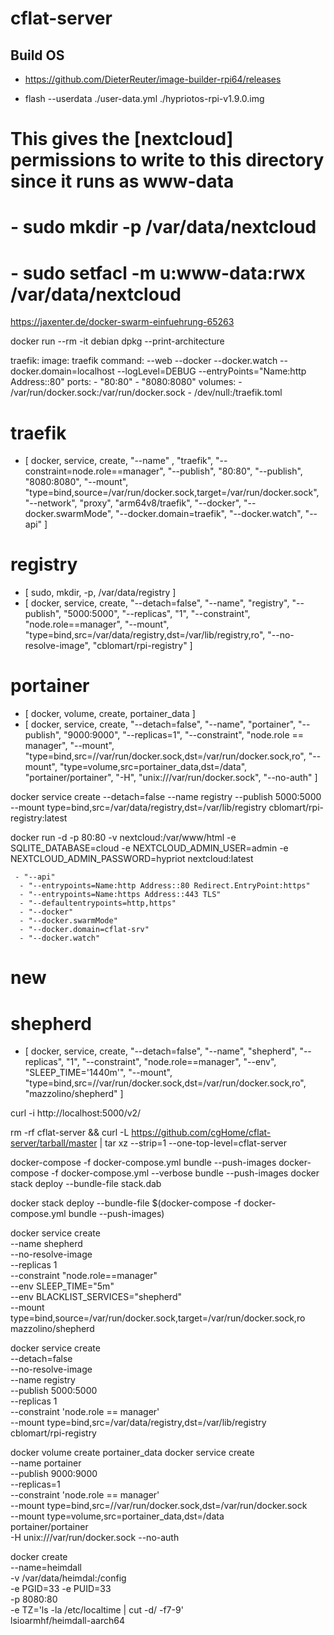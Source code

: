 # cflat-server

## Build OS

- https://github.com/DieterReuter/image-builder-rpi64/releases

- flash --userdata ./user-data.yml ./hypriotos-rpi-v1.9.0.img


# This gives the [nextcloud] permissions to write to this directory since it runs as www-data
# - sudo mkdir -p /var/data/nextcloud
# - sudo setfacl -m u:www-data:rwx /var/data/nextcloud

https://jaxenter.de/docker-swarm-einfuehrung-65263

docker run --rm -it debian dpkg --print-architecture

traefik:
  image: traefik
  command: --web --docker --docker.watch --docker.domain=localhost --logLevel=DEBUG --entryPoints="Name:http Address::80"
  ports:
    - "80:80"
    - "8080:8080"
  volumes:
    - /var/run/docker.sock:/var/run/docker.sock
    - /dev/null:/traefik.toml

  # traefik
  - [
      docker, service, create,
        "--name" , "traefik",
        "--constraint=node.role==manager",
        "--publish", "80:80", 
        "--publish", "8080:8080",
        "--mount", "type=bind,source=/var/run/docker.sock,target=/var/run/docker.sock",
        "--network", "proxy",
        "arm64v8/traefik",
        "--docker",
        "--docker.swarmMode",
        "--docker.domain=traefik",
        "--docker.watch",
        "--api"
    ]
    
  # registry
  - [ sudo, mkdir, -p, /var/data/registry ]
  - [
      docker, service, create, 
       "--detach=false",
       "--name", "registry",
       "--publish", "5000:5000",
       "--replicas", "1",
       "--constraint", "node.role==manager",
       "--mount", "type=bind,src=/var/data/registry,dst=/var/lib/registry,ro",
       "--no-resolve-image",
       "cblomart/rpi-registry"
    ]

  # portainer
  - [ docker, volume, create, portainer_data ]
  - [ 
      docker, service, create, 
        "--detach=false", 
        "--name", "portainer", 
        "--publish", "9000:9000",
        "--replicas=1",
        "--constraint", "node.role == manager",
        "--mount", "type=bind,src=//var/run/docker.sock,dst=/var/run/docker.sock,ro", 
        "--mount", "type=volume,src=portainer_data,dst=/data", 
        "portainer/portainer", 
          "-H", "unix:///var/run/docker.sock", "--no-auth"
    ]



docker service create --detach=false --name registry --publish 5000:5000 --mount type=bind,src=/var/data/registry,dst=/var/lib/registry cblomart/rpi-registry:latest



docker run -d -p 80:80 -v nextcloud:/var/www/html -e SQLITE_DATABASE=cloud -e NEXTCLOUD_ADMIN_USER=admin -e NEXTCLOUD_ADMIN_PASSWORD=hypriot nextcloud:latest

     - "--api"
      - "--entrypoints=Name:http Address::80 Redirect.EntryPoint:https"
      - "--entrypoints=Name:https Address::443 TLS"
      - "--defaultentrypoints=http,https"
      - "--docker"
      - "--docker.swarmMode"
      - "--docker.domain=cflat-srv"
      - "--docker.watch"

# new

  # shepherd
  - [
      docker, service, create, 
       "--detach=false", 
       "--name", "shepherd",
       "--replicas", "1",
       "--constraint", "node.role==manager",
       "--env", "SLEEP_TIME='1440m'",
       "--mount", "type=bind,src=//var/run/docker.sock,dst=/var/run/docker.sock,ro", 
       "mazzolino/shepherd"
    ]


curl -i http://localhost:5000/v2/

rm -rf cflat-server && curl -L https://github.com/cgHome/cflat-server/tarball/master | tar xz --strip=1 --one-top-level=cflat-server

docker-compose -f docker-compose.yml bundle --push-images
docker-compose -f docker-compose.yml --verbose bundle --push-images
docker stack deploy --bundle-file stack.dab 


docker stack deploy --bundle-file $(docker-compose -f docker-compose.yml bundle --push-images)


docker service create \
    --name shepherd \
    --no-resolve-image \
    --replicas 1 \
    --constraint "node.role==manager" \
    --env SLEEP_TIME="5m" \
    --env BLACKLIST_SERVICES="shepherd" \
    --mount type=bind,source=/var/run/docker.sock,target=/var/run/docker.sock,ro \
    mazzolino/shepherd

docker service create \
    --detach=false \
    --no-resolve-image \
    --name registry \
    --publish 5000:5000 \
    --replicas 1 \
    --constraint 'node.role == manager' \
    --mount type=bind,src=/var/data/registry,dst=/var/lib/registry \
    cblomart/rpi-registry

docker volume create portainer_data
docker service create \
    --name portainer \
    --publish 9000:9000 \
    --replicas=1 \
    --constraint 'node.role == manager' \
    --mount type=bind,src=//var/run/docker.sock,dst=/var/run/docker.sock \
    --mount type=volume,src=portainer_data,dst=/data \
    portainer/portainer \
        -H unix:///var/run/docker.sock --no-auth

docker create \
  --name=heimdall \
  -v /var/data/heimdal:/config \
  -e PGID=33 -e PUID=33  \
  -p 8080:80 \
  -e TZ='ls -la /etc/localtime | cut -d/ -f7-9' \
  lsioarmhf/heimdall-aarch64